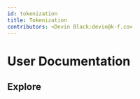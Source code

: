 ```yaml
---
id: tokenization 
title: Tokenization 
contributors: <Devin Black:devin@k-f.co>
---
```


# User Documentation 

## Explore

